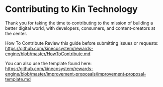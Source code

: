 # Contributing to Kin Technology
Thank you for taking the time to contributing to the mission of building a better digital world, with developers, consumers, and content-creators at the center.

How To Contribute
Review this guide before submitting issues or requests: https://github.com/kinecosystem/rewards-engine/blob/master/HowToContribute.md

You can also use the template found here: https://github.com/kinecosystem/rewards-engine/blob/master/improvement-proposals/improvement-proposal-template.md
